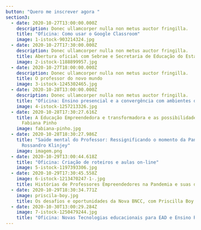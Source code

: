 ```yaml
---
button: "Quero me inscrever agora "
section3:
  - date: 2020-10-27T13:00:00.000Z
    description: Donec ullamcorper nulla non metus auctor fringilla.
    title: "Oficina: Como usar o Google Classroom"
    image: 1-istock-903214324.jpg
  - date: 2020-10-27T17:30:00.000Z
    description: Donec ullamcorper nulla non metus auctor fringilla.
    title: Abertura oficial com Sebrae e Secretaria de Educação do Estado da Bahia
    image: 2-istock-1188899957.jpg
  - date: 2020-10-27T18:00:00.000Z
    description: Donec ullamcorper nulla non metus auctor fringilla.
    title: O professor do novo mundo
    image: 3-istock-1245302465.jpg
  - date: 2020-10-28T13:00:00.000Z
    description: Donec ullamcorper nulla non metus auctor fringilla.
    title: "Oficina: Ensino presencial e a convergência com ambientes digitais"
    image: 4-istock-1257213326.jpg
  - date: 2020-10-28T17:30:27.616Z
    title: A Educação Empreendedora e transformadora e as possibilidades do CER, com
      Fabiana Pinho
    image: fabiana-pinho.jpg
  - date: 2020-10-28T18:30:27.986Z
    title: "Saúde mental do Professor: Ressignificando o momento da Pandemia, com
      Rossandro Klinjey"
    image: imagem.png
  - date: 2020-10-29T13:00:44.618Z
    title: "Oficina: Criação de roteiros e aulas on-line"
    image: 5-istock-1197393306.jpg
  - date: 2020-10-29T17:30:45.558Z
    image: 6-istock-1213470247-1-.jpg
    title: Histórias de Professores Empreendedores na Pandemia e suas dores e alegrias
  - date: 2020-10-29T18:30:34.771Z
    image: priscila-boy.jpg
    title: Os desafios e oportunidades da Nova BNCC, com Priscilla Boy
  - date: 2020-10-30T13:00:29.284Z
    image: 7-istock-1250479244.jpg
    title: "Oficina: Novas Tecnologias educacionais para EAD e Ensino Remoto"
---
```

